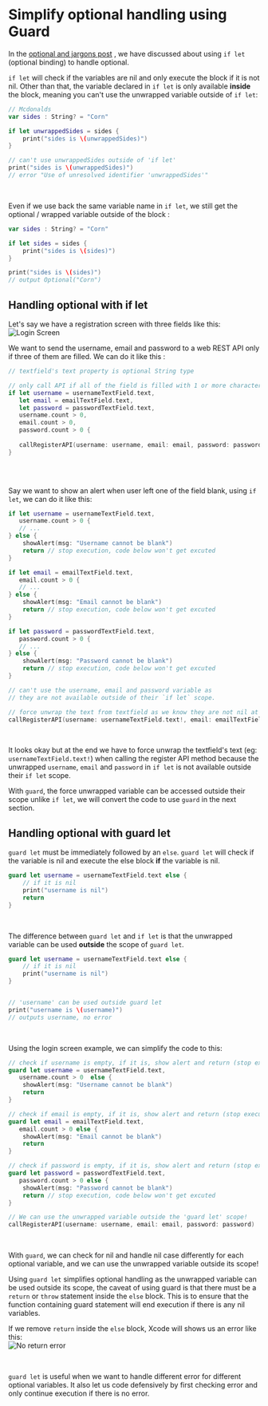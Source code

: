 # Simplify optional handling using Guard

In the [optional and jargons post](fluffy.es/eli-5-optional/) , we have discussed about using `if let` (optional binding) to handle optional.

`if let` will check if the variables are nil and only execute the block if it is not nil. Other than that, the variable declared in `if let` is only available **inside** the block, meaning you can't use the unwrapped variable outside of `if let`:  

```swift
// Mcdonalds
var sides : String? = "Corn"

if let unwrappedSides = sides {
    print("sides is \(unwrappedSides)")
}

// can't use unwrappedSides outside of 'if let'
print("sides is \(unwrappedSides)")  
// error "Use of unresolved identifier 'unwrappedSides'"
```

<br>

Even if we use back the same variable name in `if let`, we still get the optional / wrapped variable outside of the block :

```swift
var sides : String? = "Corn"

if let sides = sides {
    print("sides is \(sides)")
}

print("sides is \(sides)")  
// output Optional("Corn")
```

## Handling optional with if let

Let's say we have a registration screen with three fields like this:  
![Login Screen](https://iosimage.s3.amazonaws.com/2018/21-guard/loginScreen.png)

We want to send the username, email and password to a web REST API only if three of them are filled. We can do it like this : 

```swift
// textfield's text property is optional String type

// only call API if all of the field is filled with 1 or more characters
if let username = usernameTextField.text, 
   let email = emailTextField.text,
   let password = passwordTextField.text,
   username.count > 0,
   email.count > 0,
   password.count > 0 {
   
   callRegisterAPI(username: username, email: email, password: password)
}
   
```

<br>

Say we want to show an alert when user left one of the field blank, using `if let`, we can do it like this:  
```swift
if let username = usernameTextField.text,
   username.count > 0 {
   // ...
} else {
    showAlert(msg: "Username cannot be blank")
    return // stop execution, code below won't get excuted
}

if let email = emailTextField.text,
   email.count > 0 {
   // ...
} else {
    showAlert(msg: "Email cannot be blank")
    return // stop execution, code below won't get excuted
}

if let password = passwordTextField.text,
   password.count > 0 {
   // ...
} else {
    showAlert(msg: "Password cannot be blank")
    return // stop execution, code below won't get excuted
}

// can't use the username, email and password variable as 
// they are not available outside of their `if let` scope.

// force unwrap the text from textfield as we know they are not nil at this point
callRegisterAPI(username: usernameTextField.text!, email: emailTextField.text!, password: passwordTextField.text!)
```

<br>

It looks okay but at the end we have to force unwrap the textfield's text (eg: `usernameTextField.text!`) when calling the register API method because the unwrapped `username`, `email` and `password` in `if let` is not available outside their `if let` scope.

With `guard`, the force unwrapped variable can be accessed outside their scope unlike `if let`, we will convert the code to use `guard` in the next section.

## Handling optional with guard let
`guard let` must be immediately followed by an `else`. 
`guard let` will check if the variable is nil and execute the else block  **if** the variable is nil.

```swift
guard let username = usernameTextField.text else {
    // if it is nil
    print("username is nil")
    return
}
```

<br>

The difference between `guard let` and `if let` is that the unwrapped variable can be used **outside** the scope of `guard let`.

```swift
guard let username = usernameTextField.text else {
    // if it is nil
    print("username is nil")
}


// 'username' can be used outside guard let
print("username is \(username)")
// outputs username, no error
```

<br>

Using the login screen example, we can simplify the code to this:  

```swift
// check if username is empty, if it is, show alert and return (stop executing line below)
guard let username = usernameTextField.text,
   username.count > 0  else {
    showAlert(msg: "Username cannot be blank")
    return
}

// check if email is empty, if it is, show alert and return (stop executing line below)
guard let email = emailTextField.text,
   email.count > 0 else {
    showAlert(msg: "Email cannot be blank")
    return
}

// check if password is empty, if it is, show alert and return (stop executing line below)
guard let password = passwordTextField.text,
   password.count > 0 else {
    showAlert(msg: "Password cannot be blank")
    return // stop execution, code below won't get excuted
}

// We can use the unwrapped variable outside the 'guard let' scope!
callRegisterAPI(username: username, email: email, password: password)
```

<br>


With `guard`, we can check for nil and handle nil case differently for each optional variable, and we can use the unwrapped variable outside its scope!

Using `guard let` simplifies optional handling as the unwrapped variable can be used outside its scope, the caveat of using guard is that there must be a `return` or `throw` statement inside the `else` block. This is to ensure that the function containing guard statement will end execution if there is any nil variables.

If we remove `return` inside the `else` block, Xcode will shows us an error like this:  
![No return error](https://iosimage.s3.amazonaws.com/2018/21-guard/noReturn.png)

<br>

`guard let` is useful when we want to handle different error for different optional variables. It also let us code defensively by first checking error and only continue execution if there is no error.